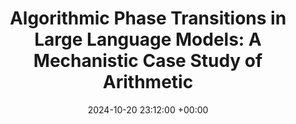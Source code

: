 ---
layout: post
title:  "Algorithmic Phase Transitions in Large Language Models: A Mechanistic Case Study of Arithmetic"
date:   2024-10-20 23:12:00 +00:00
image: /images/ATTRIB-2024-cover.png
categories: research
authors: "Alan Sun, Ethan Sun, <b>Warren Shepard</b>"
venue: ATTRIB @ NeurIPS 2024
paper: https://arxiv.org/abs/2412.07386
code: https://github.com/alansun17904/mech-arith
---